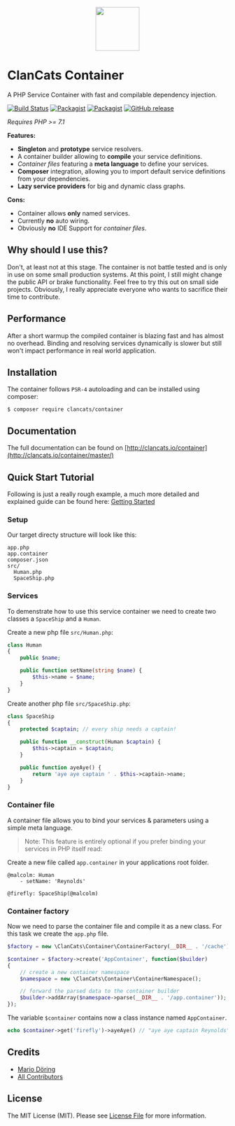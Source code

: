 <p align="center"><a href="http://clancats.io/container/master/" target="_blank">
    <img width="100px" src="http://clancats.io/assets/media/img/logo/container.png">
</a></p>

# ClanCats Container

A PHP Service Container with fast and compilable dependency injection. 

[![Build Status](https://travis-ci.org/ClanCats/Container.svg?branch=master)](https://travis-ci.org/ClanCats/Container)
[![Packagist](https://img.shields.io/packagist/dt/clancats/container.svg)](https://packagist.org/packages/clancats/container)
[![Packagist](https://img.shields.io/packagist/l/clancats/container.svg)](https://github.com/ClanCats/Container/blob/master/LICENSE)
[![GitHub release](https://img.shields.io/github/release/clancats/container.svg)](https://github.com/ClanCats/Container/releases)

_Requires PHP >= 7.1_

**Features:**

 * **Singleton** and **prototype** service resolvers.
 * A container builder allowing to **compile** your service definitions.
 * _Container files_ featuring a **meta language** to define your services.
 * **Composer** integration, allowing you to import default service definitions from your dependencies.
 * **Lazy service providers** for big and dynamic class graphs.

**Cons:**

 * Container allows **only** named services.
 * Currently **no** auto wiring.
 * Obviously **no** IDE Support for _container files_.

## Why should I use this? 

Don't, at least not at this stage. The container is not battle tested and is only in use on some small production systems. At this point, I still might change the public API or brake functionality. Feel free to try this out on small side projects. Obviously, I really appreciate everyone who wants to sacrifice their time to contribute.

## Performance

After a short warmup the compiled container is blazing fast and has almost no overhead. Binding and resolving services dynamically is slower but still won't impact performance in real world application.

## Installation

The container follows `PSR-4` autoloading and can be installed using composer:

```
$ composer require clancats/container
```

## Documentation

The full documentation can be found on [http://clancats.io/container](http://clancats.io/container/master/)

## Quick Start Tutorial

Following is just a really rough example, a much more detailed and explained guide can be found here: [Getting Started](http://clancats.io/container/master/usage/getting-started)

### Setup 

Our target directy structure will look like this:

```
app.php
app.container
composer.json
src/
  Human.php
  SpaceShip.php
```

### Services

To demenstrate how to use this service container we need to create two classes a `SpaceShip` and a `Human`.

Create a new php file `src/Human.php`:

```php
class Human
{
	public $name;

	public function setName(string $name) {
		$this->name = $name;
	}
}
```

Create another php file `src/SpaceShip.php`:

```php
class SpaceShip
{
	protected $captain; // every ship needs a captain!

	public function __construct(Human $captain) {
		$this->captain = $captain;
	}

	public function ayeAye() {
		return 'aye aye captain ' . $this->captain->name;
	}
}
```

### Container file

A container file allows you to bind your services & parameters using a simple meta language. 

> Note: This feature is entirely optional if you prefer binding your services in PHP itself read: [](http://clancats.io/container/master/service-binding/basics)

Create a new file called `app.container` in your applications root folder. 

```
@malcolm: Human
    - setName: 'Reynolds'

@firefly: SpaceShip(@malcolm)
```

### Container factory

Now we need to parse the container file and compile it as a new class. For this task we create the `app.php` file.

```php
$factory = new \ClanCats\Container\ContainerFactory(__DIR__ . '/cache');

$container = $factory->create('AppContainer', function($builder)
{
	// create a new container namespace
	$namespace = new \ClanCats\Container\ContainerNamespace();

	// forward the parsed data to the container builder
	$builder->addArray($namespace->parse(__DIR__ . '/app.container'));
});
```

The variable `$container` contains now a class instance named `AppContainer`.

```php
echo $container->get('firefly')->ayeAye() // "aye aye captain Reynolds"
```

## Credits

- [Mario Döring](https://github.com/mario-deluna)
- [All Contributors](https://github.com/ClanCats/Container/contributors)

## License

The MIT License (MIT). Please see [License File](https://github.com/ClanCats/Container/blob/master/LICENSE) for more information.
